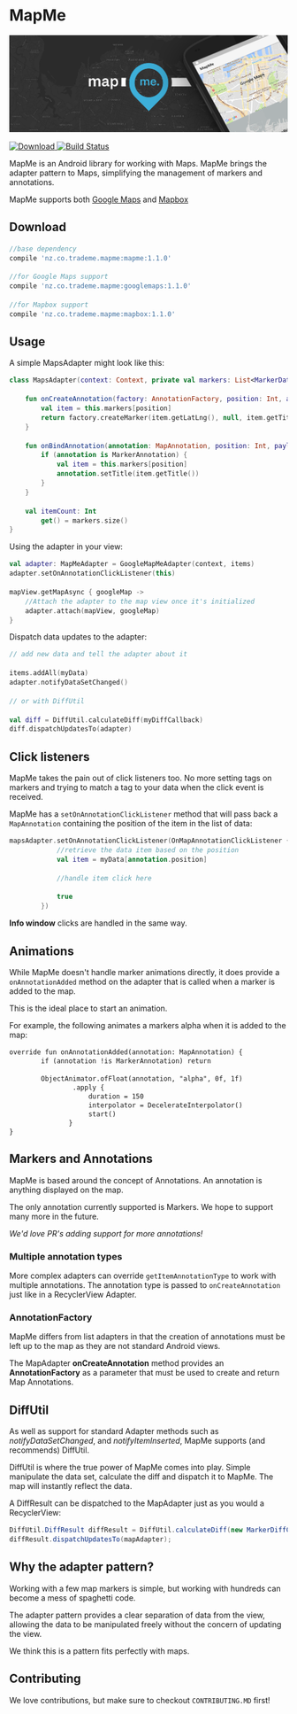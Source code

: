 # MapMe

![MapMe](./img/feature.png)

[ ![Download](https://api.bintray.com/packages/trademe/MapMe/mapme/images/download.svg) ](https://bintray.com/trademe/MapMe/mapme/_latestVersion)
[![Build Status](https://travis-ci.org/TradeMe/MapMe.svg?branch=master)](https://travis-ci.org/TradeMe/MapMe)

MapMe is an Android library for working with Maps. MapMe brings the adapter pattern to Maps, simplifying the management of markers and annotations.

MapMe supports both [Google Maps](https://developers.google.com/maps/documentation/android-api/) and [Mapbox](https://www.mapbox.com/android-sdk/)


Download
-----

```groovy
//base dependency
compile 'nz.co.trademe.mapme:mapme:1.1.0'
  
//for Google Maps support
compile 'nz.co.trademe.mapme:googlemaps:1.1.0'
  
//for Mapbox support
compile 'nz.co.trademe.mapme:mapbox:1.1.0'

```

Usage
-----
A simple MapsAdapter might look like this:

```kotlin
class MapsAdapter(context: Context, private val markers: List<MarkerData>) : GoogleMapMeAdapter(context) {

    fun onCreateAnnotation(factory: AnnotationFactory, position: Int, annotationType: Int): MapAnnotation {
        val item = this.markers[position]
        return factory.createMarker(item.getLatLng(), null, item.getTitle())
    }

    fun onBindAnnotation(annotation: MapAnnotation, position: Int, payload: Any) {
        if (annotation is MarkerAnnotation) {
            val item = this.markers[position]
            annotation.setTitle(item.getTitle())
        }
    }

    val itemCount: Int
        get() = markers.size()
}

```

Using the adapter in your view:

```kotlin
val adapter: MapMeAdapter = GoogleMapMeAdapter(context, items)
adapter.setOnAnnotationClickListener(this)

mapView.getMapAsync { googleMap ->
    //Attach the adapter to the map view once it's initialized
    adapter.attach(mapView, googleMap)
}
```

Dispatch data updates to the adapter:

```kotlin
// add new data and tell the adapter about it

items.addAll(myData)
adapter.notifyDataSetChanged()

// or with DiffUtil

val diff = DiffUtil.calculateDiff(myDiffCallback)
diff.dispatchUpdatesTo(adapter)
```


Click listeners
-----
MapMe takes the pain out of click listeners too. No more setting tags on markers and trying to match a tag to your data when the click event is received.

MapMe has a `setOnAnnotationClickListener` method that will pass back a `MapAnnotation` containing the position of the item in the list of data:

```Kotlin
mapsAdapter.setOnAnnotationClickListener(OnMapAnnotationClickListener { annotation ->
            //retrieve the data item based on the position
            val item = myData[annotation.position]
            
            //handle item click here
            
            true
        })

```

**Info window** clicks are handled in the same way.

Animations
-----

While MapMe doesn't handle marker animations directly, it does provide a `onAnnotationAdded` method on the adapter that is called when a marker is added to the map.

This is the ideal place to start an animation.


For example, the following animates a markers alpha when it is added to the map:


```
override fun onAnnotationAdded(annotation: MapAnnotation) {
        if (annotation !is MarkerAnnotation) return

        ObjectAnimator.ofFloat(annotation, "alpha", 0f, 1f)
                .apply {
                    duration = 150
                    interpolator = DecelerateInterpolator()
                    start()
               }
}
```  
    

Markers and Annotations
-----
MapMe is based around the concept of Annotations. An annotation is anything displayed on the map.

The only annotation currently supported is Markers. We hope to support many more in the future.

*We'd love PR's adding support for more annotations!*


### Multiple annotation types
More complex adapters can override `getItemAnnotationType` to work with multiple annotations. The annotation type is passed to `onCreateAnnotation` just like in a RecyclerView Adapter.


### AnnotationFactory
MapMe differs from list adapters in that the creation of annotations must be left up to the map as they are not standard Android views.

The MapAdapter **onCreateAnnotation** method provides an **AnnotationFactory** as a parameter that must be used to create and return Map Annotations.


DiffUtil
-----
As well as support for standard Adapter methods such as *notifyDataSetChanged*, and *notifyItemInserted*, MapMe supports (and recommends) DiffUtil.

DiffUtil is where the true power of MapMe comes into play. Simple manipulate the data set, calculate the diff and dispatch it to MapMe. The map will instantly reflect the data.

A DiffResult can be dispatched to the MapAdapter just as you would a RecyclerView:

```java
DiffUtil.DiffResult diffResult = DiffUtil.calculateDiff(new MarkerDiffCallback(this.markers, newMarkers));
diffResult.dispatchUpdatesTo(mapAdapter);
```


Why the adapter pattern?
-----

Working with a few map markers is simple, but working with hundreds can become a mess of spaghetti code. 

The adapter pattern provides a clear separation of data from the view, allowing the data to be manipulated freely without the concern of updating the view.

We think this is a pattern fits perfectly with maps.


## Contributing

We love contributions, but make sure to checkout `CONTRIBUTING.MD` first!

